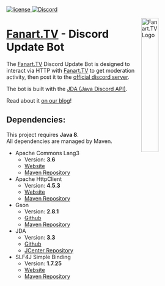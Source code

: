 [license]: https://img.shields.io/badge/License-GPL%20v3-blue.svg
[discord-invite]: https://discord.gg/r9VufRk

[ ![license][] ](LICENSE.md)
[ ![Discord](https://discordapp.com/api/guilds/357824185940180993/widget.png) ][discord-invite]

<img align="right" alt="Fanart.TV Logo" height="30%" width="30%" src="https://fanart.tv/images/logo_300.png">

# [Fanart.TV](Fanart.TV) - Discord Update Bot
The [Fanart.TV](Fanart.TV) Discord Update Bot is designed to interact via HTTP with [Fanart.TV](Fanart.TV) to get moderation activity, then post it to the [official discord server](https://discord.gg/r9VufRk).

The bot is built with the [JDA (Java Discord API)](https://github.com/DV8FromTheWorld/JDA).

Read about it [on our blog](https://fanart.tv/2017/09/discord-image-denials-public/)!

## Dependencies:
This project requires **Java 8**.<br>
All dependencies are managed by Maven.
 * Apache Commons Lang3
   * Version: **3.6**
   * [Website](https://commons.apache.org/proper/commons-lang/)
   * [Maven Repository](https://mvnrepository.com/artifact/org.apache.commons/commons-lang3)
 * Apache HttpClient
   * Version: **4.5.3**
   * [Website](https://hc.apache.org/httpcomponents-client-ga/httpclient/project-reports.html)
   * [Maven Repository](https://mvnrepository.com/artifact/org.apache.httpcomponents/httpclient)
 * Gson
   * Version: **2.8.1**
   * [Github](https://github.com/google/gson)
   * [Maven Repository](https://mvnrepository.com/artifact/com.google.code.gson/gson)
 * JDA
   * Version: **3.3**
   * [Github](https://github.com/DV8FromTheWorld/JDA)
   * [JCenter Repository](https://bintray.com/dv8fromtheworld/maven/JDA/)
 * SLF4J Simple Binding
   * Version: **1.7.25**
   * [Website](https://www.slf4j.org/)
   * [Maven Repository](https://mvnrepository.com/artifact/org.slf4j/slf4j-simple)
